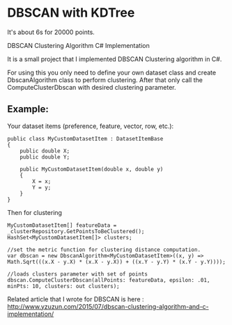 # DBSCAN with KDTree


It's about 6s for 20000 points.



DBSCAN Clustering Algorithm C# Implementation

It is a small project that I implemented DBSCAN Clustering algorithm in C#.

For using this you only need to define your own dataset class and create DbscanAlgorithm class to perform clustering. After that only call the ComputeClusterDbscan with desired clustering parameter.

Example: 
--------
Your dataset items (preference, feature, vector, row, etc.):

    public class MyCustomDatasetItem : DatasetItemBase
    {
        public double X;
        public double Y;
    
        public MyCustomDatasetItem(double x, double y)
        {
            X = x;
            Y = y;
        }
    }

Then for clustering

    MyCustomDatasetItem[] featureData = _clusterRepository.GetPointsToBeClustered();
    HashSet<MyCustomDatasetItem[]> clusters;
    
    //set the metric function for clustering distance computation.
    var dbscan = new DbscanAlgorithm<MyCustomDatasetItem>((x, y) => Math.Sqrt(((x.X - y.X) * (x.X - y.X)) + ((x.Y - y.Y) * (x.Y - y.Y))));
    
    //loads clusters parameter with set of points
    dbscan.ComputeClusterDbscan(allPoints: featureData, epsilon: .01, minPts: 10, clusters: out clusters);

Related article that I wrote for DBSCAN is here : http://www.yzuzun.com/2015/07/dbscan-clustering-algorithm-and-c-implementation/
